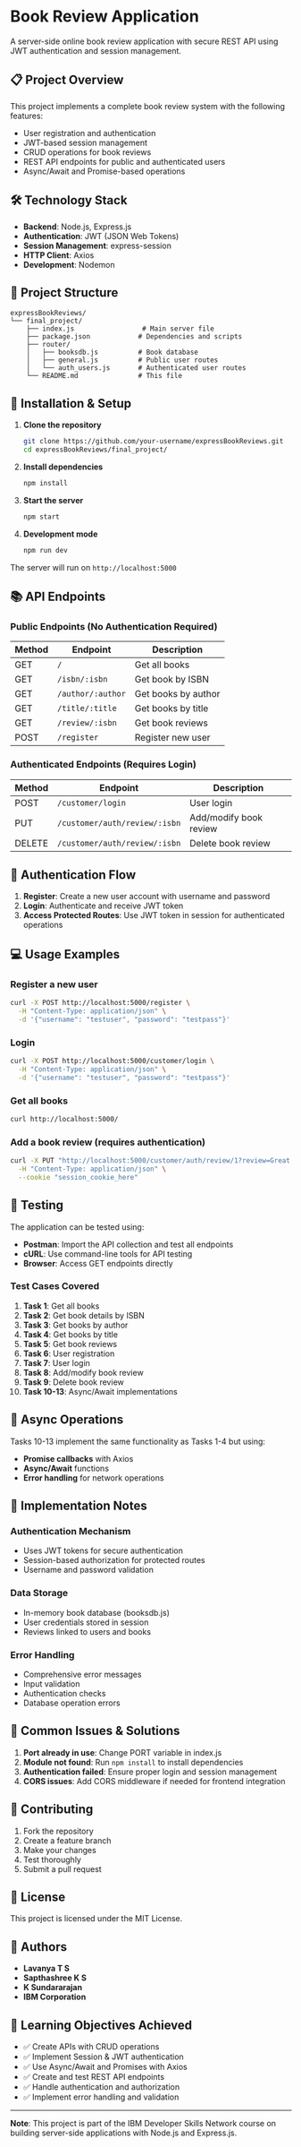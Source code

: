 # Book Review Application

A server-side online book review application with secure REST API using JWT authentication and session management.

## 📋 Project Overview

This project implements a complete book review system with the following features:
- User registration and authentication
- JWT-based session management
- CRUD operations for book reviews
- REST API endpoints for public and authenticated users
- Async/Await and Promise-based operations

## 🛠️ Technology Stack

- **Backend**: Node.js, Express.js
- **Authentication**: JWT (JSON Web Tokens)
- **Session Management**: express-session
- **HTTP Client**: Axios
- **Development**: Nodemon

## 📁 Project Structure

```
expressBookReviews/
└── final_project/
    ├── index.js                 # Main server file
    ├── package.json            # Dependencies and scripts
    ├── router/
    │   ├── booksdb.js          # Book database
    │   ├── general.js          # Public user routes
    │   └── auth_users.js       # Authenticated user routes
    └── README.md               # This file
```

## 🚀 Installation & Setup

1. **Clone the repository**
   ```bash
   git clone https://github.com/your-username/expressBookReviews.git
   cd expressBookReviews/final_project/
   ```

2. **Install dependencies**
   ```bash
   npm install
   ```

3. **Start the server**
   ```bash
   npm start
   ```

4. **Development mode**
   ```bash
   npm run dev
   ```

The server will run on `http://localhost:5000`

## 📚 API Endpoints

### Public Endpoints (No Authentication Required)

| Method | Endpoint | Description |
|--------|----------|-------------|
| GET | `/` | Get all books |
| GET | `/isbn/:isbn` | Get book by ISBN |
| GET | `/author/:author` | Get books by author |
| GET | `/title/:title` | Get books by title |
| GET | `/review/:isbn` | Get book reviews |
| POST | `/register` | Register new user |

### Authenticated Endpoints (Requires Login)

| Method | Endpoint | Description |
|--------|----------|-------------|
| POST | `/customer/login` | User login |
| PUT | `/customer/auth/review/:isbn` | Add/modify book review |
| DELETE | `/customer/auth/review/:isbn` | Delete book review |

## 🔐 Authentication Flow

1. **Register**: Create a new user account with username and password
2. **Login**: Authenticate and receive JWT token
3. **Access Protected Routes**: Use JWT token in session for authenticated operations

## 💻 Usage Examples

### Register a new user
```bash
curl -X POST http://localhost:5000/register \
  -H "Content-Type: application/json" \
  -d '{"username": "testuser", "password": "testpass"}'
```

### Login
```bash
curl -X POST http://localhost:5000/customer/login \
  -H "Content-Type: application/json" \
  -d '{"username": "testuser", "password": "testpass"}'
```

### Get all books
```bash
curl http://localhost:5000/
```

### Add a book review (requires authentication)
```bash
curl -X PUT "http://localhost:5000/customer/auth/review/1?review=Great book!" \
  -H "Content-Type: application/json" \
  --cookie "session_cookie_here"
```

## 🧪 Testing

The application can be tested using:
- **Postman**: Import the API collection and test all endpoints
- **cURL**: Use command-line tools for API testing
- **Browser**: Access GET endpoints directly

### Test Cases Covered

1. **Task 1**: Get all books
2. **Task 2**: Get book details by ISBN
3. **Task 3**: Get books by author
4. **Task 4**: Get books by title
5. **Task 5**: Get book reviews
6. **Task 6**: User registration
7. **Task 7**: User login
8. **Task 8**: Add/modify book review
9. **Task 9**: Delete book review
10. **Task 10-13**: Async/Await implementations

## 🔄 Async Operations

Tasks 10-13 implement the same functionality as Tasks 1-4 but using:
- **Promise callbacks** with Axios
- **Async/Await** functions
- **Error handling** for network operations

## 📝 Implementation Notes

### Authentication Mechanism
- Uses JWT tokens for secure authentication
- Session-based authorization for protected routes
- Username and password validation

### Data Storage
- In-memory book database (booksdb.js)
- User credentials stored in session
- Reviews linked to users and books

### Error Handling
- Comprehensive error messages
- Input validation
- Authentication checks
- Database operation errors

## 🐛 Common Issues & Solutions

1. **Port already in use**: Change PORT variable in index.js
2. **Module not found**: Run `npm install` to install dependencies
3. **Authentication failed**: Ensure proper login and session management
4. **CORS issues**: Add CORS middleware if needed for frontend integration

## 🤝 Contributing

1. Fork the repository
2. Create a feature branch
3. Make your changes
4. Test thoroughly
5. Submit a pull request

## 📄 License

This project is licensed under the MIT License.

## 👥 Authors

- **Lavanya T S**
- **Sapthashree K S**
- **K Sundararajan**
- **IBM Corporation**

## 🎯 Learning Objectives Achieved

- ✅ Create APIs with CRUD operations
- ✅ Implement Session & JWT authentication
- ✅ Use Async/Await and Promises with Axios
- ✅ Create and test REST API endpoints
- ✅ Handle authentication and authorization
- ✅ Implement error handling and validation

---

**Note**: This project is part of the IBM Developer Skills Network course on building server-side applications with Node.js and Express.js.
